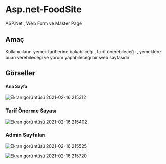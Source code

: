 # Asp.net-FoodSite

ASP.Net , Web Form ve Master Page 

## Amaç

Kullanıcıların yemek tariflerine bakabilceği , tarif önerebileceği , yemeklere puan verebileceği ve yorum yapabileceği bir web sayfasıdır

## Görseller

#### Ana Sayfa

![Ekran görüntüsü 2021-02-16 215312](https://user-images.githubusercontent.com/61428133/108110581-80a24e00-70a4-11eb-89f6-fc4354b7cf1e.png)

### Tarif Önerme Sayası

![Ekran görüntüsü 2021-02-16 215402](https://user-images.githubusercontent.com/61428133/108111130-53a26b00-70a5-11eb-95d4-56635754f060.png)

### Admin Sayfaları

![Ekran görüntüsü 2021-02-16 215525](https://user-images.githubusercontent.com/61428133/108111261-83517300-70a5-11eb-9ac8-c53d77fef209.png)

![Ekran görüntüsü 2021-02-16 215720](https://user-images.githubusercontent.com/61428133/108111366-a2500500-70a5-11eb-8ee7-fcc58c175d7f.png)
